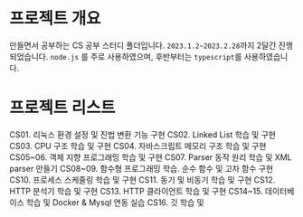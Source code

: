 # 프로젝트 개요

만들면서 공부하는 CS 공부 스터디 폴더입니다. `2023.1.2~2023.2.28`까지 2달간 진행되었습니다. `node.js` 를 주로 사용하였으며, 후반부터는 `typescript`를 사용하였습니다.

# 프로젝트 리스트
CS01. 리눅스 환경 설정 및 진법 변환 기능 구현
CS02. Linked List 학습 및 구현
CS03. CPU 구조 학습 및 구현
CS04. 자바스크립트 메모리 구조 학습 및 구현
CS05~06. 객체 지향 프로그래밍 학습 및 구현
CS07. Parser 동작 원리 학습 및 XML parser 만들기
CS08~09. 함수형 프로그래밍 학습. 순수 함수 및 고차 함수 구현
CS10. 프로세스 스케줄링 학습 및 구현
CS11. 동기 및 비동기 학습 및 구현
CS12. HTTP 분석기 학습 및 구현
CS13. HTTP 클라이언트 학습 및 구현
CS14~15. 데이터베이스 학습 및 Docker & Mysql 연동 실습
CS16. 깃 학습 및 


